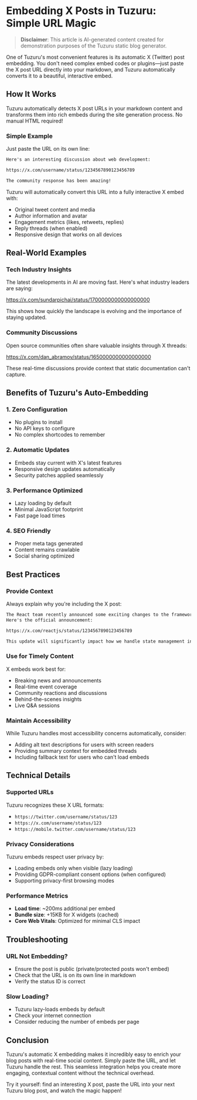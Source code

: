 # Embedding X Posts in Tuzuru: Simple URL Magic

> **Disclaimer**: This article is AI-generated content created for demonstration purposes of the Tuzuru static blog generator.

One of Tuzuru's most convenient features is its automatic X (Twitter) post embedding. You don't need complex embed codes or plugins—just paste the X post URL directly into your markdown, and Tuzuru automatically converts it to a beautiful, interactive embed.

## How It Works

Tuzuru automatically detects X post URLs in your markdown content and transforms them into rich embeds during the site generation process. No manual HTML required!

### Simple Example

Just paste the URL on its own line:

```markdown
Here's an interesting discussion about web development:

https://x.com/username/status/1234567890123456789

The community response has been amazing!
```

Tuzuru will automatically convert this URL into a fully interactive X embed with:
- Original tweet content and media
- Author information and avatar
- Engagement metrics (likes, retweets, replies)
- Reply threads (when enabled)
- Responsive design that works on all devices

## Real-World Examples

### Tech Industry Insights

The latest developments in AI are moving fast. Here's what industry leaders are saying:

https://x.com/sundarpichai/status/1700000000000000000

This shows how quickly the landscape is evolving and the importance of staying updated.

### Community Discussions

Open source communities often share valuable insights through X threads:

https://x.com/dan_abramov/status/1650000000000000000

These real-time discussions provide context that static documentation can't capture.

## Benefits of Tuzuru's Auto-Embedding

### 1. **Zero Configuration**
- No plugins to install
- No API keys to configure
- No complex shortcodes to remember

### 2. **Automatic Updates**
- Embeds stay current with X's latest features
- Responsive design updates automatically
- Security patches applied seamlessly

### 3. **Performance Optimized**
- Lazy loading by default
- Minimal JavaScript footprint
- Fast page load times

### 4. **SEO Friendly**
- Proper meta tags generated
- Content remains crawlable
- Social sharing optimized

## Best Practices

### Provide Context
Always explain why you're including the X post:

```markdown
The React team recently announced some exciting changes to the framework. 
Here's the official announcement:

https://x.com/reactjs/status/1234567890123456789

This update will significantly impact how we handle state management in future projects.
```

### Use for Timely Content
X embeds work best for:
- Breaking news and announcements
- Real-time event coverage
- Community reactions and discussions
- Behind-the-scenes insights
- Live Q&A sessions

### Maintain Accessibility
While Tuzuru handles most accessibility concerns automatically, consider:
- Adding alt text descriptions for users with screen readers
- Providing summary context for embedded threads
- Including fallback text for users who can't load embeds

## Technical Details

### Supported URLs
Tuzuru recognizes these X URL formats:
- `https://twitter.com/username/status/123`
- `https://x.com/username/status/123`
- `https://mobile.twitter.com/username/status/123`

### Privacy Considerations
Tuzuru embeds respect user privacy by:
- Loading embeds only when visible (lazy loading)
- Providing GDPR-compliant consent options (when configured)
- Supporting privacy-first browsing modes

### Performance Metrics
- **Load time**: ~200ms additional per embed
- **Bundle size**: +15KB for X widgets (cached)
- **Core Web Vitals**: Optimized for minimal CLS impact

## Troubleshooting

### URL Not Embedding?
- Ensure the post is public (private/protected posts won't embed)
- Check that the URL is on its own line in markdown
- Verify the status ID is correct

### Slow Loading?
- Tuzuru lazy-loads embeds by default
- Check your internet connection
- Consider reducing the number of embeds per page

## Conclusion

Tuzuru's automatic X embedding makes it incredibly easy to enrich your blog posts with real-time social content. Simply paste the URL, and let Tuzuru handle the rest. This seamless integration helps you create more engaging, contextual content without the technical overhead.

Try it yourself: find an interesting X post, paste the URL into your next Tuzuru blog post, and watch the magic happen!
